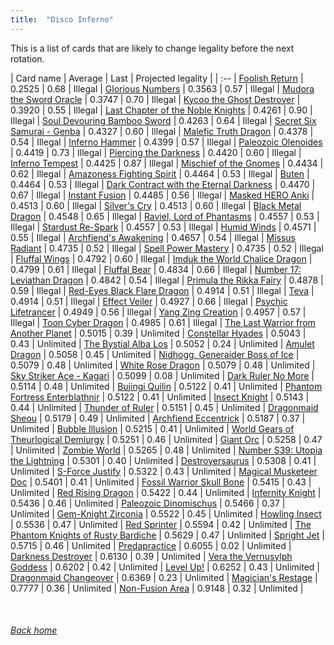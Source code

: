 ```yaml
---
title:  "Disco Inferno"
---
```


This is a list of cards that are likely to change legality before the next rotation.

| Card name | Average | Last | Projected legality |
| :-- |
[Foolish Return](https://db.ygoprodeck.com/card/?search=Foolish%20Return) | 0.2525 | 0.68 | Illegal |
[Glorious Numbers](https://db.ygoprodeck.com/card/?search=Glorious%20Numbers) | 0.3563 | 0.57 | Illegal |
[Mudora the Sword Oracle](https://db.ygoprodeck.com/card/?search=Mudora%20the%20Sword%20Oracle) | 0.3747 | 0.70 | Illegal |
[Kycoo the Ghost Destroyer](https://db.ygoprodeck.com/card/?search=Kycoo%20the%20Ghost%20Destroyer) | 0.3920 | 0.55 | Illegal |
[Last Chapter of the Noble Knights](https://db.ygoprodeck.com/card/?search=Last%20Chapter%20of%20the%20Noble%20Knights) | 0.4261 | 0.90 | Illegal |
[Soul Devouring Bamboo Sword](https://db.ygoprodeck.com/card/?search=Soul%20Devouring%20Bamboo%20Sword) | 0.4263 | 0.64 | Illegal |
[Secret Six Samurai - Genba](https://db.ygoprodeck.com/card/?search=Secret%20Six%20Samurai%20-%20Genba) | 0.4327 | 0.60 | Illegal |
[Malefic Truth Dragon](https://db.ygoprodeck.com/card/?search=Malefic%20Truth%20Dragon) | 0.4378 | 0.54 | Illegal |
[Inferno Hammer](https://db.ygoprodeck.com/card/?search=Inferno%20Hammer) | 0.4399 | 0.57 | Illegal |
[Paleozoic Olenoides](https://db.ygoprodeck.com/card/?search=Paleozoic%20Olenoides) | 0.4419 | 0.73 | Illegal |
[Piercing the Darkness](https://db.ygoprodeck.com/card/?search=Piercing%20the%20Darkness) | 0.4420 | 0.60 | Illegal |
[Inferno Tempest](https://db.ygoprodeck.com/card/?search=Inferno%20Tempest) | 0.4425 | 0.87 | Illegal |
[Mischief of the Gnomes](https://db.ygoprodeck.com/card/?search=Mischief%20of%20the%20Gnomes) | 0.4434 | 0.62 | Illegal |
[Amazoness Fighting Spirit](https://db.ygoprodeck.com/card/?search=Amazoness%20Fighting%20Spirit) | 0.4464 | 0.53 | Illegal |
[Buten](https://db.ygoprodeck.com/card/?search=Buten) | 0.4464 | 0.53 | Illegal |
[Dark Contract with the Eternal Darkness](https://db.ygoprodeck.com/card/?search=Dark%20Contract%20with%20the%20Eternal%20Darkness) | 0.4470 | 0.67 | Illegal |
[Instant Fusion](https://db.ygoprodeck.com/card/?search=Instant%20Fusion) | 0.4485 | 0.56 | Illegal |
[Masked HERO Anki](https://db.ygoprodeck.com/card/?search=Masked%20HERO%20Anki) | 0.4513 | 0.60 | Illegal |
[Silver's Cry](https://db.ygoprodeck.com/card/?search=Silver's%20Cry) | 0.4513 | 0.60 | Illegal |
[Black Metal Dragon](https://db.ygoprodeck.com/card/?search=Black%20Metal%20Dragon) | 0.4548 | 0.65 | Illegal |
[Raviel, Lord of Phantasms](https://db.ygoprodeck.com/card/?search=Raviel,%20Lord%20of%20Phantasms) | 0.4557 | 0.53 | Illegal |
[Stardust Re-Spark](https://db.ygoprodeck.com/card/?search=Stardust%20Re-Spark) | 0.4557 | 0.53 | Illegal |
[Humid Winds](https://db.ygoprodeck.com/card/?search=Humid%20Winds) | 0.4571 | 0.55 | Illegal |
[Archfiend's Awakening](https://db.ygoprodeck.com/card/?search=Archfiend's%20Awakening) | 0.4657 | 0.54 | Illegal |
[Missus Radiant](https://db.ygoprodeck.com/card/?search=Missus%20Radiant) | 0.4735 | 0.52 | Illegal |
[Spell Power Mastery](https://db.ygoprodeck.com/card/?search=Spell%20Power%20Mastery) | 0.4735 | 0.52 | Illegal |
[Fluffal Wings](https://db.ygoprodeck.com/card/?search=Fluffal%20Wings) | 0.4792 | 0.60 | Illegal |
[Imduk the World Chalice Dragon](https://db.ygoprodeck.com/card/?search=Imduk%20the%20World%20Chalice%20Dragon) | 0.4799 | 0.61 | Illegal |
[Fluffal Bear](https://db.ygoprodeck.com/card/?search=Fluffal%20Bear) | 0.4834 | 0.66 | Illegal |
[Number 17: Leviathan Dragon](https://db.ygoprodeck.com/card/?search=Number%2017:%20Leviathan%20Dragon) | 0.4842 | 0.54 | Illegal |
[Primula the Rikka Fairy](https://db.ygoprodeck.com/card/?search=Primula%20the%20Rikka%20Fairy) | 0.4878 | 0.59 | Illegal |
[Red-Eyes Black Flare Dragon](https://db.ygoprodeck.com/card/?search=Red-Eyes%20Black%20Flare%20Dragon) | 0.4914 | 0.51 | Illegal |
[Teva](https://db.ygoprodeck.com/card/?search=Teva) | 0.4914 | 0.51 | Illegal |
[Effect Veiler](https://db.ygoprodeck.com/card/?search=Effect%20Veiler) | 0.4927 | 0.66 | Illegal |
[Psychic Lifetrancer](https://db.ygoprodeck.com/card/?search=Psychic%20Lifetrancer) | 0.4949 | 0.56 | Illegal |
[Yang Zing Creation](https://db.ygoprodeck.com/card/?search=Yang%20Zing%20Creation) | 0.4957 | 0.57 | Illegal |
[Toon Cyber Dragon](https://db.ygoprodeck.com/card/?search=Toon%20Cyber%20Dragon) | 0.4985 | 0.61 | Illegal |
[The Last Warrior from Another Planet](https://db.ygoprodeck.com/card/?search=The%20Last%20Warrior%20from%20Another%20Planet) | 0.5015 | 0.39 | Unlimited |
[Constellar Hyades](https://db.ygoprodeck.com/card/?search=Constellar%20Hyades) | 0.5043 | 0.43 | Unlimited |
[The Bystial Alba Los](https://db.ygoprodeck.com/card/?search=The%20Bystial%20Alba%20Los) | 0.5052 | 0.24 | Unlimited |
[Amulet Dragon](https://db.ygoprodeck.com/card/?search=Amulet%20Dragon) | 0.5058 | 0.45 | Unlimited |
[Nidhogg, Generaider Boss of Ice](https://db.ygoprodeck.com/card/?search=Nidhogg,%20Generaider%20Boss%20of%20Ice) | 0.5079 | 0.48 | Unlimited |
[White Rose Dragon](https://db.ygoprodeck.com/card/?search=White%20Rose%20Dragon) | 0.5079 | 0.48 | Unlimited |
[Sky Striker Ace - Kagari](https://db.ygoprodeck.com/card/?search=Sky%20Striker%20Ace%20-%20Kagari) | 0.5099 | 0.08 | Unlimited |
[Dark Ruler No More](https://db.ygoprodeck.com/card/?search=Dark%20Ruler%20No%20More) | 0.5114 | 0.48 | Unlimited |
[Bujingi Quilin](https://db.ygoprodeck.com/card/?search=Bujingi%20Quilin) | 0.5122 | 0.41 | Unlimited |
[Phantom Fortress Enterblathnir](https://db.ygoprodeck.com/card/?search=Phantom%20Fortress%20Enterblathnir) | 0.5122 | 0.41 | Unlimited |
[Insect Knight](https://db.ygoprodeck.com/card/?search=Insect%20Knight) | 0.5143 | 0.44 | Unlimited |
[Thunder of Ruler](https://db.ygoprodeck.com/card/?search=Thunder%20of%20Ruler) | 0.5151 | 0.45 | Unlimited |
[Dragonmaid Sheou](https://db.ygoprodeck.com/card/?search=Dragonmaid%20Sheou) | 0.5179 | 0.49 | Unlimited |
[Archfiend Eccentrick](https://db.ygoprodeck.com/card/?search=Archfiend%20Eccentrick) | 0.5187 | 0.37 | Unlimited |
[Bubble Illusion](https://db.ygoprodeck.com/card/?search=Bubble%20Illusion) | 0.5215 | 0.41 | Unlimited |
[World Gears of Theurlogical Demiurgy](https://db.ygoprodeck.com/card/?search=World%20Gears%20of%20Theurlogical%20Demiurgy) | 0.5251 | 0.46 | Unlimited |
[Giant Orc](https://db.ygoprodeck.com/card/?search=Giant%20Orc) | 0.5258 | 0.47 | Unlimited |
[Zombie World](https://db.ygoprodeck.com/card/?search=Zombie%20World) | 0.5265 | 0.48 | Unlimited |
[Number S39: Utopia the Lightning](https://db.ygoprodeck.com/card/?search=Number%20S39:%20Utopia%20the%20Lightning) | 0.5301 | 0.40 | Unlimited |
[Destroyersaurus](https://db.ygoprodeck.com/card/?search=Destroyersaurus) | 0.5308 | 0.41 | Unlimited |
[S-Force Justify](https://db.ygoprodeck.com/card/?search=S-Force%20Justify) | 0.5322 | 0.43 | Unlimited |
[Magical Musketeer Doc](https://db.ygoprodeck.com/card/?search=Magical%20Musketeer%20Doc) | 0.5401 | 0.41 | Unlimited |
[Fossil Warrior Skull Bone](https://db.ygoprodeck.com/card/?search=Fossil%20Warrior%20Skull%20Bone) | 0.5415 | 0.43 | Unlimited |
[Red Rising Dragon](https://db.ygoprodeck.com/card/?search=Red%20Rising%20Dragon) | 0.5422 | 0.44 | Unlimited |
[Infernity Knight](https://db.ygoprodeck.com/card/?search=Infernity%20Knight) | 0.5436 | 0.46 | Unlimited |
[Paleozoic Dinomischus](https://db.ygoprodeck.com/card/?search=Paleozoic%20Dinomischus) | 0.5466 | 0.37 | Unlimited |
[Gem-Knight Zirconia](https://db.ygoprodeck.com/card/?search=Gem-Knight%20Zirconia) | 0.5522 | 0.45 | Unlimited |
[Howling Insect](https://db.ygoprodeck.com/card/?search=Howling%20Insect) | 0.5536 | 0.47 | Unlimited |
[Red Sprinter](https://db.ygoprodeck.com/card/?search=Red%20Sprinter) | 0.5594 | 0.42 | Unlimited |
[The Phantom Knights of Rusty Bardiche](https://db.ygoprodeck.com/card/?search=The%20Phantom%20Knights%20of%20Rusty%20Bardiche) | 0.5629 | 0.47 | Unlimited |
[Spright Jet](https://db.ygoprodeck.com/card/?search=Spright%20Jet) | 0.5715 | 0.46 | Unlimited |
[Predapractice](https://db.ygoprodeck.com/card/?search=Predapractice) | 0.6055 | 0.02 | Unlimited |
[Darkness Destroyer](https://db.ygoprodeck.com/card/?search=Darkness%20Destroyer) | 0.6130 | 0.39 | Unlimited |
[Vera the Vernusylph Goddess](https://db.ygoprodeck.com/card/?search=Vera%20the%20Vernusylph%20Goddess) | 0.6202 | 0.42 | Unlimited |
[Level Up!](https://db.ygoprodeck.com/card/?search=Level%20Up!) | 0.6252 | 0.43 | Unlimited |
[Dragonmaid Changeover](https://db.ygoprodeck.com/card/?search=Dragonmaid%20Changeover) | 0.6369 | 0.23 | Unlimited |
[Magician's Restage](https://db.ygoprodeck.com/card/?search=Magician's%20Restage) | 0.7777 | 0.36 | Unlimited |
[Non-Fusion Area](https://db.ygoprodeck.com/card/?search=Non-Fusion%20Area) | 0.9148 | 0.32 | Unlimited |

<br>

###### [Back home](index)